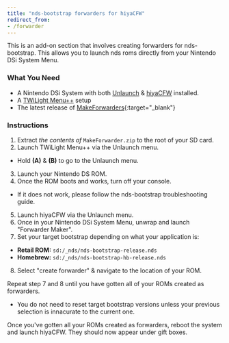 ```yaml
---
title: "nds-bootstrap forwarders for hiyaCFW"
redirect_from:
- /forwarder
---
```


This is an add-on section that involves creating forwarders for nds-bootstrap. This allows you to launch nds roms directly from your Nintendo DSi System Menu.

### What You Need

- A Nintendo DSi System with both [Unlaunch](unlaunch) & [hiyaCFW](hiyacfw) installed.
- A [TWiLight Menu++](exploit-launch#section-ib---twilight-menu++) setup
- The latest release of [MakeForwarders](https://github.com/Ta180m/Make-Forwarder-Dsi/releases/latest){:target="_blank"}

### Instructions

1. Extract *the contents of* `MakeForwarder.zip` to the root of your SD card.
2. Launch TWiLight Menu++ via the Unlaunch menu.
  - Hold **(A)** & **(B)** to go to the Unlaunch menu.
3. Launch your Nintendo DS ROM.
4. Once the ROM boots and works, turn off your console.
  - If it does not work, please follow the nds-bootstrap troubleshooting guide.
5. Launch hiyaCFW via the Unlaunch menu.
6. Once in your Nintendo DSi System Menu, unwrap and launch "Forwarder Maker".
7. Set your target bootstrap depending on what your application is:
  - **Retail ROM:** `sd:/_nds/nds-bootstrap-release.nds`
  - **Homebrew:** `sd:/_nds/nds-bootstrap-hb-release.nds`
8. Select "create forwarder" & navigate to the location of your ROM.

Repeat step 7 and 8 until you have gotten all of your ROMs created as forwarders.
- You do not need to reset target bootstrap versions unless your previous selection is innacurate to the current one.

Once you've gotten all your ROMs created as forwarders, reboot the system and launch hiyaCFW. They should now appear under gift boxes.
